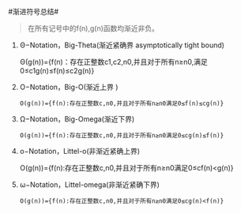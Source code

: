 #渐进符号总结#

>在所有记号中的f(n),g(n)函数均渐近非负。

1.	 Θ−Notation，Big-Theta(渐近紧确界 asymptotically tight bound)
	
		Θ(g(n))={f(n)：存在正整数c1,c2,n0,并且对于所有n≥n0,满足0≤c1g(n)≤f(n)≤c2g(n)}

2.	O−Notation，Big-O(渐近上界 )
		
		O(g(n))={f(n):存在正整数c,n0,并且对于所有n≥n0满足0≤f(n)≤cg(n)}
		
3.	Ω−Notation，Big-Omega(渐近下界)
	
		O(g(n))={f(n):存在正整数c,n0,并且对于所有n≥n0满足0≤cg(n)≤f(n)}
		
4.	 o−Notation，Littel-o(非渐近紧确上界)

		O(g(n))={f(n):存在正整数c,n0,并且对于所有n≥n0满足0≤cf(n)<g(n)}
										
5.	ω−Notation，Littel-omega(非渐近紧确下界)

		O(g(n))={f(n):存在正整数c,n0,并且对于所有n≥n0满足0≤cg(n)<f(n)}
			



